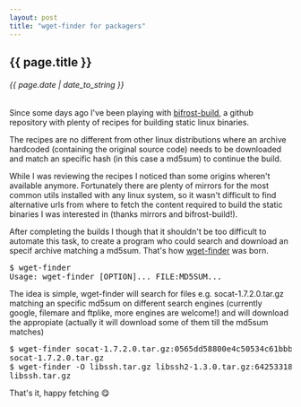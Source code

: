 ```yaml
---
layout: post
title: "wget-finder for packagers"
---
```


## {{ page.title }}

###### {{ page.date | date_to_string }}

Since some days ago I've been playing with [bifrost-build](https://github.com/jelaas/bifrost-build), a github repository with plenty of recipes for building static linux binaries.

The recipes are no different from other linux distributions where an archive hardcoded (containing the original source code) needs to be downloaded and match an specific hash (in this case a md5sum) to continue the build.

While I was reviewing the recipes I noticed than some origins wheren't available anymore. Fortunately there are plenty of mirrors for the most common utils installed with any linux system, so it wasn't difficult to find alternative urls from where to fetch the content required to build the static binaries I was interested in (thanks mirrors and bifrost-build!).

After completing the builds I though that it shouldn't be too difficult to automate this task, to create a program who could search and download an specif archive matching a md5sum. That's how [wget-finder](https://github.com/chilicuil/learn/blob/master/sh/tools/wget-finder) was born.

<pre class="sh_sh">
$ wget-finder
Usage: wget-finder [OPTION]... FILE:MD5SUM...
</pre>

The idea is simple, wget-finder will search for files e.g. socat-1.7.2.0.tar.gz matching an specific md5sum on different search engines (currently google, filemare and ftplike, more engines are welcome!) and will download the appropiate (actually it will download some of them till the md5sum matches)

<pre class="sh_sh">
$ wget-finder socat-1.7.2.0.tar.gz:0565dd58800e4c50534c61bbb453b771
socat-1.7.2.0.tar.gz
$ wget-finder -O libssh.tar.gz libssh2-1.3.0.tar.gz:6425331899ccf1015f1ed79448cb4709
libssh.tar.gz
</pre>

That's it, happy fetching &#128523;
